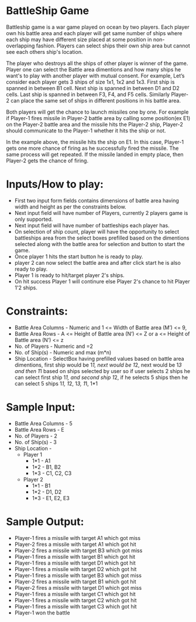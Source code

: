 # BattleShip Game

Battleship game is a war game played on ocean by two players. Each player own his battle area and each player will get same number of ships where each ship may have different size placed at some position in non-overlapping fashion. Players can select ships their own ship area but cannot see each others ship's location.

The player who destroys all the ships of other player is winner of the game. Player one can select the Battle area dimentions and how many ships he want's to play with another player with mutual consent. For example, Let’s consider each player gets 3 ships of size 1x1, 1x2 and 1x3. First ship is spanned in between B1 cell. Next ship is spanned in between D1 and D2 cells. Last ship is spanned in between F3, F4, and F5 cells. Similarly Player-2 can place the same set of ships in different positions in his battle area.

Both players will get the chance to launch missiles one by one. For example if Player-1 fires missile in Player-2 battle area by calling some position(ex E1) on the Player-2 battle area and the missile hits the Player-2 ship, Player-2 should communicate to the Player-1
whether it hits the ship or not.

In the example above, the missile hits the ship on E1. In this case, Player-1 gets one more chance of firing as he successfully fired the missile. The same process will get repeated. If the missile landed in empty place, then Player-2 gets the chance of firing. 

# Inputs/How to play:
* First two input form fields contains dimensions of battle area having width and height as per the constraints below. 
* Next input field will have number of Players, currently 2 players game is only supported. 
* Next input field will have number of battleships each player has.
* On selection of ship count, player will have the opportunity to select battleships area from the select boxes prefilled based on the dimentions selected along with the battle area for selection and button to start the game.
* Once player 1 hits the start button he is ready to play.
* player 2 can now select the battle area and after click start he is also ready to play.
* Player 1 is ready to hit/target player 2's ships.
* On hit success Player 1 will continure else Player 2's chance to hit Player 1'2 ships.

# Constraints:
* Battle Area Columns - Numeric and 1 <= Width of Battle area (M’) <= 9,
* Battle Area Rows    - A <= Height of Battle area (N’) <= Z or a <= Height of Battle area (N’) <= z
* No. of Players      - Numeric and =2
* No. of Ship(s)      - Numeric and max (m*n)
* Ship Location       - SelectBox having prefilled values based on battle area dimentions, first ship would be 1*1, next would be 1*2, next would be 1*3 and then 1*1 based on ships selected by user so if user selects 2 ships he can select first ship 1*1, and second ship 1*2, if he selects 5 ships then he can select 5 ships 1*1, 1*2, 1*3, 1*1, 1*1

# Sample Input:
* Battle Area Columns - 5
* Battle Area Rows    - E
* No. of Players      - 2
* No. of Ship(s)      - 3
* Ship Location       -  
  * Player 1
    * 1*1 - A1
    * 1*2 - B1, B2
    * 1*3 - C1, C2, C3
  * Player 2
    * 1*1 - B1
    * 1*2 - D1, D2
    * 1*3 - E1, E2, E3

# Sample Output:
* Player-1 fires a missile with target A1 which got miss
* Player-2 fires a missile with target A1 which got hit
* Player-2 fires a missile with target B3 which got miss
* Player-1 fires a missile with target B1 which got hit
* Player-1 fires a missile with target D1 which got hit
* Player-1 fires a missile with target D2 which got hit
* Player-1 fires a missile with target B3 which got miss
* Player-2 fires a missile with target B1 which got hit
* Player-2 fires a missile with target D1 which got miss
* Player-1 fires a missile with target C1 which got hit
* Player-1 fires a missile with target C2 which got hit
* Player-1 fires a missile with target C3 which got hit
* Player-1 won the battle

